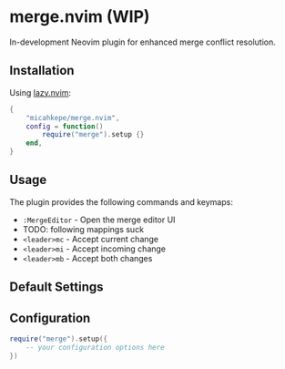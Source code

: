 # merge.nvim (WIP)

In-development Neovim plugin for enhanced merge conflict resolution.

## Installation

Using [lazy.nvim](https://github.com/folke/lazy.nvim):

```lua
{
    "micahkepe/merge.nvim",
    config = function()
        require("merge").setup {}
    end,
}
```

## Usage

The plugin provides the following commands and keymaps:

- `:MergeEditor` - Open the merge editor UI
- TODO: following mappings suck
- `<leader>mc` - Accept current change
- `<leader>mi` - Accept incoming change
- `<leader>mb` - Accept both changes

## Default Settings

## Configuration

```lua
require("merge").setup({
    -- your configuration options here
})
```
